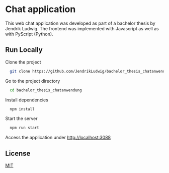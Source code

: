 
# Chat application

This web chat application was developed as part of a bachelor thesis by Jendrik Ludwig. The frontend was implemented with Javascript as well as with PyScript (Python).


## Run Locally

Clone the project

```bash
  git clone https://github.com/JendrikLudwig/bachelor_thesis_chatanwendung
```

Go to the project directory

```bash
  cd bachelor_thesis_chatanwendung
```

Install dependencies

```bash
  npm install
```

Start the server

```bash
  npm run start
```



Access the application under [http://localhost:3088](http://localhost:3088 'Link title')
## License

[MIT](https://choosealicense.com/licenses/mit/)

